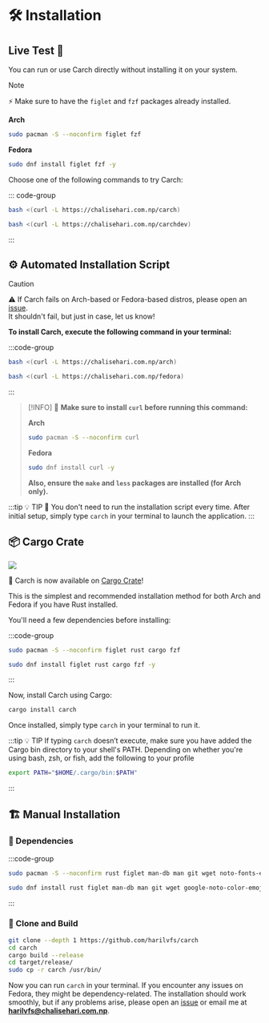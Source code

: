 # 🛠️ Installation

## Live Test 🎯

You can run or use Carch directly without installing it on your system.

> [!NOTE]  
> ⚡ Make sure to have the `figlet` and `fzf` packages already installed.  
>
> **Arch**  
> ```sh 
> sudo pacman -S --noconfirm figlet fzf
> ```
> **Fedora**  
> ```sh 
> sudo dnf install figlet fzf -y
> ```

Choose one of the following commands to try Carch:

::: code-group

```sh [⭐ Stable Version]
bash <(curl -L https://chalisehari.com.np/carch)
```

```sh [🧪 Dev Version]
bash <(curl -L https://chalisehari.com.np/carchdev)
```
:::

## ⚙️ Automated Installation Script

> [!CAUTION]
> ⚠️ If Carch fails on Arch-based or Fedora-based distros, please open an [issue](https://github.com/harilvfs/carch/issues).  
> It shouldn't fail, but just in case, let us know!  


**To install Carch, execute the following command in your terminal:**

:::code-group

```sh [<i class="devicon-archlinux-plain"></i> Arch]
bash <(curl -L https://chalisehari.com.np/arch)
```

```sh [<i class="devicon-fedora-plain"></i> Fedora]
bash <(curl -L https://chalisehari.com.np/fedora)
```
:::

> [!INFO]
> 📢 **Make sure to install `curl` before running this command:** 
>
> **Arch**
> ```sh
> sudo pacman -S --noconfirm curl 
> ```
> **Fedora**
> ```sh
> sudo dnf install curl -y  
> ```
> 
> **Also, ensure the `make` and `less` packages are installed (for Arch only).**

:::tip :bulb: TIP
📝 You don't need to run the installation script every time. After initial setup, simply type `carch` in your terminal to launch the application.
:::

## 📦 Cargo Crate

<img src="https://img.shields.io/crates/v/carch?style=for-the-badge&logo=rust&color=f5a97f&logoColor=fe640b&labelColor=171b22" >

🚀 Carch is now available on [Cargo Crate](https://crates.io/crates/carch)! 

This is the simplest and recommended installation method for both Arch and Fedora if you have Rust installed.  

You'll need a few dependencies before installing: 

:::code-group

```sh [<i class="devicon-archlinux-plain"></i> Arch]
sudo pacman -S --noconfirm figlet rust cargo fzf
```

```sh [<i class="devicon-fedora-plain"></i> Fedora]
sudo dnf install figlet rust cargo fzf -y
```
:::

Now, install Carch using Cargo:

```sh
cargo install carch
```

Once installed, simply type `carch` in your terminal to run it.

:::tip :bulb: TIP
If typing `carch` doesn’t execute, make sure you have added the Cargo bin directory to your shell's PATH. Depending on whether you're using bash, zsh, or fish, add the following to your profile

```sh
export PATH="$HOME/.cargo/bin:$PATH"
```

:::

## 🏗️ Manual Installation

### 📜 Dependencies

:::code-group

```sh [<i class="devicon-archlinux-plain"></i> Arch]
sudo pacman -S --noconfirm rust figlet man-db man git wget noto-fonts-emoji curl bash-completion ttf-nerd-fonts-symbols ttf-jetbrains-mono-nerd cargo fzf
```

```sh [<i class="devicon-fedora-plain"></i> Fedora]
sudo dnf install rust figlet man-db man git wget google-noto-color-emoji-fonts google-noto-emoji-fonts jetbrains-mono-fonts-all bash-completion-devel curl cargo fzf -y
```
:::

### 🔧 Clone and Build

```sh
git clone --depth 1 https://github.com/harilvfs/carch
cd carch
cargo build --release
cd target/release/
sudo cp -r carch /usr/bin/ 
```

Now you can run `carch` in your terminal. If you encounter any issues on Fedora, they might be dependency-related. The installation should work smoothly, but if any problems arise, please open an [issue](https://github.com/harilvfs/carch/issues) or email me at **harilvfs@chalisehari.com.np**.
